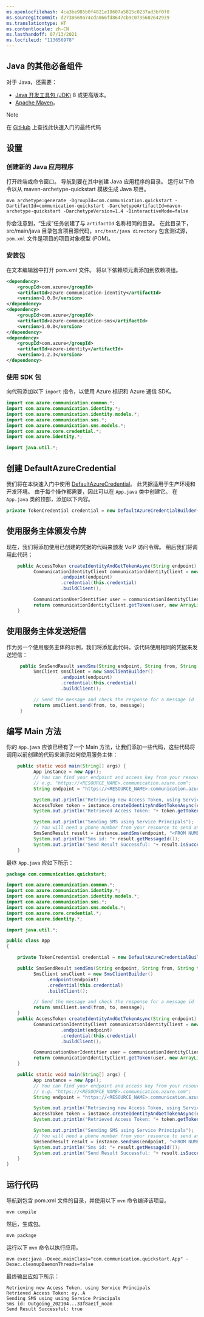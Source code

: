 ```yaml
---
ms.openlocfilehash: 4ca3be985b0f4821e18607a5815c0237ad3bf0f0
ms.sourcegitcommit: d2738669a74cda866fd8647cb9c0735602642939
ms.translationtype: HT
ms.contentlocale: zh-CN
ms.lasthandoff: 07/13/2021
ms.locfileid: "113656978"
---
```

## <a name="additional-prerequisites-for-java"></a>Java 的其他必备组件
对于 Java，还需要：
- [Java 开发工具包 (JDK)](/azure/developer/java/fundamentals/java-jdk-install) 8 或更高版本。
- [Apache Maven](https://maven.apache.org/download.cgi)。

> [!NOTE]
> 在 [GitHub](https://github.com/Azure-Samples/communication-services-java-quickstarts/tree/main/use-managed-Identity) 上查找此快速入门的最终代码

## <a name="setting-up"></a>设置

### <a name="create-a-new-java-application"></a>创建新的 Java 应用程序

打开终端或命令窗口。 导航到要在其中创建 Java 应用程序的目录。 运行以下命令以从 maven-archetype-quickstart 模板生成 Java 项目。

```console
mvn archetype:generate -DgroupId=com.communication.quickstart -DartifactId=communication-quickstart -DarchetypeArtifactId=maven-archetype-quickstart -DarchetypeVersion=1.4 -DinteractiveMode=false
```

你会注意到，“生成”任务创建了与 `artifactId` 名称相同的目录。 在此目录下，src/main/java 目录包含项目源代码，`src/test/java directory` 包含测试源，`pom.xml` 文件是项目的项目对象模型 (POM)。

### <a name="install-the-package"></a>安装包

在文本编辑器中打开 pom.xml 文件。 将以下依赖项元素添加到依赖项组。

```xml
<dependency>
    <groupId>com.azure</groupId>
    <artifactId>azure-communication-identity</artifactId>
    <version>1.0.0</version>
</dependency>
<dependency>
    <groupId>com.azure</groupId>
    <artifactId>azure-communication-sms</artifactId>
    <version>1.0.0</version>
</dependency>
<dependency>
    <groupId>com.azure</groupId>
    <artifactId>azure-identity</artifactId>
    <version>1.2.3</version>
</dependency>
```

### <a name="use-the-sdk-packages"></a>使用 SDK 包

向代码添加以下 `import` 指令，以使用 Azure 标识和 Azure 通信 SDK。

```java
import com.azure.communication.common.*;
import com.azure.communication.identity.*;
import com.azure.communication.identity.models.*;
import com.azure.communication.sms.*;
import com.azure.communication.sms.models.*;
import com.azure.core.credential.*;
import com.azure.identity.*;

import java.util.*;
```

## <a name="create-a-defaultazurecredential"></a>创建 DefaultAzureCredential

我们将在本快速入门中使用 [DefaultAzureCredential](/java/api/com.azure.identity.defaultazurecredential)。 此凭据适用于生产环境和开发环境。 由于每个操作都需要，因此可以在 `App.java` 类中创建它。 在 `App.java` 类的顶部，添加以下内容。

```java
private TokenCredential credential = new DefaultAzureCredentialBuilder().build();
```

## <a name="issue-a-token-with-service-principals"></a>使用服务主体颁发令牌

现在，我们将添加使用已创建的凭据的代码来颁发 VoIP 访问令牌。 稍后我们将调用此代码；

```java
    public AccessToken createIdentityAndGetTokenAsync(String endpoint) {
          CommunicationIdentityClient communicationIdentityClient = new CommunicationIdentityClientBuilder()
                    .endpoint(endpoint)
                    .credential(this.credential)
                    .buildClient();

          CommunicationUserIdentifier user = communicationIdentityClient.createUser();
          return communicationIdentityClient.getToken(user, new ArrayList<>(Arrays.asList(CommunicationTokenScope.CHAT)));
    }
```

## <a name="send-an-sms-with-service-principals"></a>使用服务主体发送短信

作为另一个使用服务主体的示例，我们将添加此代码，该代码使用相同的凭据来发送短信：

```java
     public SmsSendResult sendSms(String endpoint, String from, String to, String message) {
          SmsClient smsClient = new SmsClientBuilder()
                    .endpoint(endpoint)
                    .credential(this.credential)
                    .buildClient();

          // Send the message and check the response for a message id
          return smsClient.send(from, to, message);
     }
```
## <a name="write-the-main-method"></a>编写 Main 方法

你的 `App.java` 应该已经有了一个 Main 方法，让我们添加一些代码，这些代码将调用以前创建的代码来演示如何使用服务主体：
```java
    public static void main(String[] args) {
          App instance = new App();
          // You can find your endpoint and access key from your resource in the Azure portal
          // e.g. "https://<RESOURCE_NAME>.communication.azure.com";
          String endpoint = "https://<RESOURCE_NAME>.communication.azure.com/";

          System.out.println("Retrieving new Access Token, using Service Principals");
          AccessToken token = instance.createIdentityAndGetTokenAsync(endpoint);
          System.out.println("Retrieved Access Token: "+ token.getToken());

          System.out.println("Sending SMS using Service Principals");
          // You will need a phone number from your resource to send an SMS.
          SmsSendResult result = instance.sendSms(endpoint, "<FROM NUMBER>", "<TO NUMBER>", "Hello from Service Principals");
          System.out.println("Sms id: "+ result.getMessageId());
          System.out.println("Send Result Successful: "+ result.isSuccessful());
    }
```

最终 `App.java` 应如下所示：

```java
package com.communication.quickstart;

import com.azure.communication.common.*;
import com.azure.communication.identity.*;
import com.azure.communication.identity.models.*;
import com.azure.communication.sms.*;
import com.azure.communication.sms.models.*;
import com.azure.core.credential.*;
import com.azure.identity.*;

import java.util.*;

public class App 
{

    private TokenCredential credential = new DefaultAzureCredentialBuilder().build();

    public SmsSendResult sendSms(String endpoint, String from, String to, String message) {
          SmsClient smsClient = new SmsClientBuilder()
               .endpoint(endpoint)
               .credential(this.credential)
               .buildClient();

          // Send the message and check the response for a message id
          return smsClient.send(from, to, message);
    }
    public AccessToken createIdentityAndGetTokenAsync(String endpoint) {
          CommunicationIdentityClient communicationIdentityClient = new CommunicationIdentityClientBuilder()
                    .endpoint(endpoint)
                    .credential(this.credential)
                    .buildClient();

          CommunicationUserIdentifier user = communicationIdentityClient.createUser();
          return communicationIdentityClient.getToken(user, new ArrayList<>(Arrays.asList(CommunicationTokenScope.CHAT)));
    }

    public static void main(String[] args) {
          App instance = new App();
          // You can find your endpoint and access key from your resource in the Azure portal
          // e.g. "https://<RESOURCE_NAME>.communication.azure.com";
          String endpoint = "https://<RESOURCE_NAME>.communication.azure.com/";

          System.out.println("Retrieving new Access Token, using Service Principals");
          AccessToken token = instance.createIdentityAndGetTokenAsync(endpoint);
          System.out.println("Retrieved Access Token: "+ token.getToken());

          System.out.println("Sending SMS using Service Principals");
          // You will need a phone number from your resource to send an SMS.
          SmsSendResult result = instance.sendSms(endpoint, "<FROM NUMBER>", "<TO NUMBER>", "Hello from Service Principals");
          System.out.println("Sms id: "+ result.getMessageId());
          System.out.println("Send Result Successful: "+ result.isSuccessful());
    }
}
```

## <a name="run-the-code"></a>运行代码

导航到包含 pom.xml 文件的目录，并使用以下 `mvn` 命令编译该项目。

```console
mvn compile
```

然后，生成包。

```console
mvn package
```

运行以下 `mvn` 命令以执行应用。

```console
mvn exec:java -Dexec.mainClass="com.communication.quickstart.App" -Dexec.cleanupDaemonThreads=false
```

最终输出应如下所示：
```
Retrieving new Access Token, using Service Principals
Retrieved Access Token: ey..A
Sending SMS using using Service Principals
Sms id: Outgoing_202104...33f8ae1f_noam
Send Result Successful: true
```